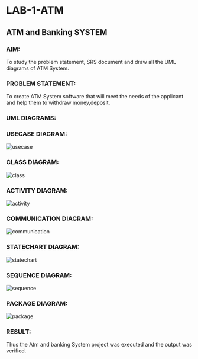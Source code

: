 # LAB-1-ATM
## ATM and Banking SYSTEM
### AIM: 
To study the problem statement, SRS document and draw all the UML diagrams of ATM
System.
### PROBLEM STATEMENT:
To create ATM System software that will meet the needs of the applicant and help them
to withdraw money,deposit.
### UML DIAGRAMS:
### USECASE DIAGRAM:
![usecase](https://github.com/23005672/LAB-1-ATM/assets/138971519/7cbf31db-37e2-49b1-a9bb-5a5381a60b15)
### CLASS DIAGRAM:
![class](https://github.com/23005672/LAB-1-ATM/assets/138971519/574b17bb-8532-4e1e-beeb-79588b98c7d5)
### ACTIVITY DIAGRAM:
![activity](https://github.com/23005672/LAB-1-ATM/assets/138971519/978c9f75-b46c-4d57-a943-264492ab34ca)
### COMMUNICATION DIAGRAM:
![communication](https://github.com/23005672/LAB-1-ATM/assets/138971519/7c00873e-390e-45ba-8a60-3ff8b4d9cb69)
### STATECHART DIAGRAM:
![statechart](https://github.com/23005672/LAB-1-ATM/assets/138971519/f7b0cf48-22cb-4b76-b894-3aa75d7656b0)
### SEQUENCE DIAGRAM:
![sequence](https://github.com/23005672/LAB-1-ATM/assets/138971519/95b6679e-6b82-4736-ba24-c6b3ae3886cc)
### PACKAGE DIAGRAM:
![package](https://github.com/23005672/LAB-1-ATM/assets/138971519/e9ead7c8-3d20-4a4a-843b-b7384a97e88e)

### RESULT: 
Thus the Atm and banking System project was executed and the output was verified.
